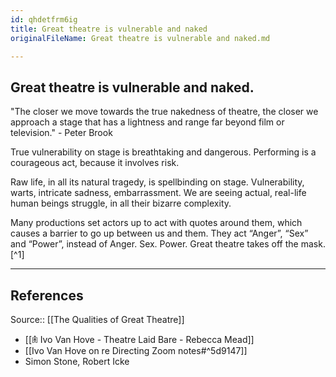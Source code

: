 ```yaml
---
id: qhdetfrm6ig
title: Great theatre is vulnerable and naked
originalFileName: Great theatre is vulnerable and naked.md

---
```


## Great theatre is vulnerable and naked.

"The closer we move towards the true nakedness of theatre, the closer we approach a stage that has a lightness and range far beyond film or television." - Peter Brook

True vulnerability on stage is breathtaking and dangerous. Performing is a courageous act, because it involves risk.

Raw life, in all its natural tragedy, is spellbinding on stage. Vulnerability, warts, intricate sadness, embarrassment. We are seeing actual, real-life human beings struggle, in all their bizarre complexity.

Many productions set actors up to act with quotes around them, which causes a barrier to go up between us and them. They act “Anger”, “Sex” and “Power”, instead of Anger. Sex. Power. Great theatre takes off the mask. [^1]

***

## References

Source:: [[The Qualities of Great Theatre]]

* [[𖠫 Ivo Van Hove - Theatre Laid Bare - Rebecca Mead]]
* [[Ivo Van Hove on re Directing Zoom notes#^5d9147]]
* Simon Stone, Robert Icke
